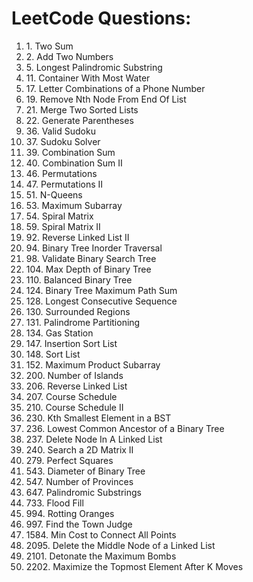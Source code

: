 # LeetCode Questions:
1. 1\. Two Sum
2. 2\. Add Two Numbers
3. 5\. Longest Palindromic Substring
4. 11\. Container With Most Water
5. 17\. Letter Combinations of a Phone Number
6. 19\. Remove Nth Node From End Of List
7. 21\. Merge Two Sorted Lists
8. 22\. Generate Parentheses
9. 36\. Valid Sudoku
10. 37\. Sudoku Solver
11. 39\. Combination Sum
12. 40\. Combination Sum II
13. 46\. Permutations
14. 47\. Permutations II
15. 51\. N-Queens
16. 53\. Maximum Subarray
17. 54\. Spiral Matrix
18. 59\. Spiral Matrix II
19. 92\. Reverse Linked List II
20. 94\. Binary Tree Inorder Traversal
21. 98\. Validate Binary Search Tree
22. 104\. Max Depth of Binary Tree
23. 110\. Balanced Binary Tree
24. 124\. Binary Tree Maximum Path Sum
25. 128\. Longest Consecutive Sequence
26. 130\. Surrounded Regions
27. 131\. Palindrome Partitioning
28. 134\. Gas Station
29. 147\. Insertion Sort List
30. 148\. Sort List
31. 152\. Maximum Product Subarray
32. 200\. Number of Islands
33. 206\. Reverse Linked List
34. 207\. Course Schedule
35. 210\. Course Schedule II
36. 230\. Kth Smallest Element in a BST
37. 236\. Lowest Common Ancestor of a Binary Tree
38. 237\. Delete Node In A Linked List
39. 240\. Search a 2D Matrix II
40. 279\. Perfect Squares
41. 543\. Diameter of Binary Tree
42. 547\. Number of Provinces
43. 647\. Palindromic Substrings
44. 733\. Flood Fill
45. 994\. Rotting Oranges
46. 997\. Find the Town Judge
47. 1584\. Min Cost to Connect All Points
48. 2095\. Delete the Middle Node of a Linked List
49. 2101\. Detonate the Maximum Bombs
50. 2202\. Maximize the Topmost Element After K Moves
